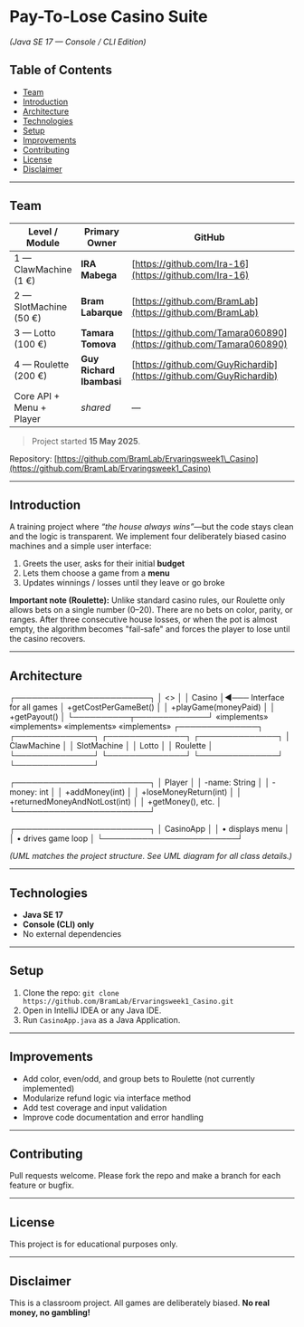 
# Pay-To-Lose Casino Suite

*(Java SE 17 — Console / CLI Edition)*

## Table of Contents

* [Team](#team)
* [Introduction](#introduction)
* [Architecture](#architecture)
* [Technologies](#technologies)
* [Setup](#setup)
* [Improvements](#improvements)
* [Contributing](#contributing)
* [License](#license)
* [Disclaimer](#disclaimer)

---

## Team

| Level / Module           | Primary Owner            | GitHub                                                             | Backup Reviewer |
| ------------------------ | ------------------------ | ------------------------------------------------------------------ | --------------- |
| 1 — ClawMachine (1 €)    | **IRA Mabega**           | [https://github.com/Ira-16](https://github.com/Ira-16)             | Tamara          |
| 2 — SlotMachine (50 €)   | **Bram Labarque**        | [https://github.com/BramLab](https://github.com/BramLab)           | Richard         |
| 3 — Lotto (100 €)        | **Tamara Tomova**        | [https://github.com/Tamara060890](https://github.com/Tamara060890) | IRA             |
| 4 — Roulette (200 €)     | **Guy Richard Ibambasi** | [https://github.com/GuyRichardib](https://github.com/GuyRichardib) | Bram            |
| Core API + Menu + Player | *shared*                 | —                                                                  | —               |

> Project started **15 May 2025**.

Repository: [https://github.com/BramLab/Ervaringsweek1\_Casino](https://github.com/BramLab/Ervaringsweek1_Casino)

---

## Introduction

A training project where *“the house always wins”*—but the code stays clean and the logic is transparent.
We implement four deliberately biased casino machines and a simple user interface:

1. Greets the user, asks for their initial **budget**
2. Lets them choose a game from a **menu**
3. Updates winnings / losses until they leave or go broke

**Important note (Roulette):**
Unlike standard casino rules, our Roulette only allows bets on a single number (0–20). There are no bets on color, parity, or ranges.
After three consecutive house losses, or when the pot is almost empty, the algorithm becomes "fail-safe" and forces the player to lose until the casino recovers.

---

## Architecture


┌────────────────────────┐
│     <<interface>>      │
│        Casino          │◄─── Interface for all games
│ +getCostPerGameBet()   │
│ +playGame(moneyPaid)   │
│ +getPayout()           │
└──────────┬─────────────┘
     «implements»     «implements»    «implements»     «implements»
┌──────────────┐  ┌──────────────┐  ┌──────────────┐  ┌──────────────┐
│ ClawMachine  │  │ SlotMachine  │  │ Lotto        │  │ Roulette     │
└──────────────┘  └──────────────┘  └──────────────┘  └──────────────┘

┌────────────────────────┐
│        Player          │
│ -name: String          │
│ -money: int            │
│ +addMoney(int)         │
│ +loseMoneyReturn(int)  │
│ +returnedMoneyAndNotLost(int) │
│ +getMoney(), etc.      │
└────────────────────────┘

┌────────────────────────┐
│      CasinoApp         │
│  • displays menu       │
│  • drives game loop    │
└────────────────────────┘



*(UML matches the project structure. See UML diagram for all class details.)*

---

## Technologies

* **Java SE 17**
* **Console (CLI) only**
* No external dependencies

---

## Setup

1. Clone the repo:
   `git clone https://github.com/BramLab/Ervaringsweek1_Casino.git`
2. Open in IntelliJ IDEA or any Java IDE.
3. Run `CasinoApp.java` as a Java Application.

---

## Improvements

* Add color, even/odd, and group bets to Roulette (not currently implemented)
* Modularize refund logic via interface method
* Add test coverage and input validation
* Improve code documentation and error handling

---

## Contributing

Pull requests welcome. Please fork the repo and make a branch for each feature or bugfix.

---

## License

This project is for educational purposes only.

---

## Disclaimer

This is a classroom project.
All games are deliberately biased.
**No real money, no gambling!**


